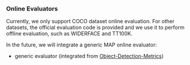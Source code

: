 ### Online Evaluators
Currently, we only support COCO dataset online evaluation.
For other datasets, the official evaluation code is provided and we use it to perform offline evaluation, such as WIDERFACE and TT100K. 

In the future, we will integrate a generic MAP online evaluator:
* generic evaluator (integrated from [Object-Detection-Metrics](https://github.com/rafaelpadilla/Object-Detection-Metrics))